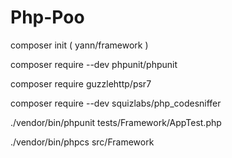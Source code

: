# Php-Poo

composer init ( yann/framework )

composer require --dev phpunit/phpunit

composer require guzzlehttp/psr7

composer require --dev squizlabs/php_codesniffer


./vendor/bin/phpunit tests/Framework/AppTest.php

./vendor/bin/phpcs src/Framework
